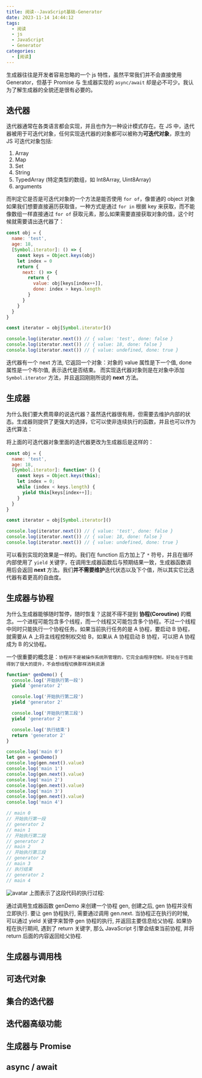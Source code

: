 ```yaml
---
title: 阅读--JavaScript基础-Generator
date: 2023-11-14 14:44:12
tags:
  - 阅读
  - js
  - JavaScript
  - Generator
categories:
  - [阅读]
---
```


生成器往往是开发者容易忽略的一个 js 特性，虽然平常我们并不会直接使用 Generator，但基于 Promise 与 生成器实现的 `async/await` 却是必不可少。我认为了解生成器的全貌还是很有必要的。


## 迭代器
迭代器通常在各类语言都会实现，并且也作为一种设计模式存在。在 JS 中，迭代器被用于可迭代对象，任何实现迭代器的对象都可以被称为**可迭代对象**，原生的 JS 可迭代对象包括:
1. Array
2. Map
3. Set
4. String
5. TypedArray (特定类型的数组，如 Int8Array, Uint8Array)
6. arguments

而判定它是否是可迭代对象的一个方法是能否使用 `for of`，像普通的 object 对象如果我们想要直接遍历获取值，一种方式是通过 `for in` 根据 key 来获取，而不能像数组一样直接通过 `for of` 获取元素，那么如果需要直接获取对象的值，这个时候就需要请出迭代器了：

```js
const obj = {
  name: 'test',
  age: 18,
  [Symbol.iterator]: () => {
    const keys = Object.keys(obj)
    let index = 0
    return {
      next: () => {
        return {
          value: obj[keys[index++]],
          done: index > keys.length
        }
      }
    }
  }
}

const iterator = obj[Symbol.iterator]()

console.log(iterator.next()) // { value: 'test', done: false }
console.log(iterator.next()) // { value: 18, done: false }
console.log(iterator.next()) // { value: undefined, done: true }

```
迭代器有一个 next 方法, 它返回一个对象：对象的 value 属性是下一个值, done 属性是一个布尔值, 表示迭代是否结束。
而实现迭代器对象则是在对象中添加 `Symbol.iterator` 方法，并且返回刚刚所说的 **next** 方法。

## 生成器
为什么我们要大费周章的说迭代器？虽然迭代器很有用，但需要去维护内部的状态。生成器则提供了更强大的选择，它可以使非连续执行的函数，并且也可以作为迭代算法：

将上面的可迭代器对象里面的迭代器更改为生成器后是这样的：

```js
const obj = {
  name: 'test',
  age: 18,
  [Symbol.iterator]: function* () {
    const keys = Object.keys(this);
    let index = 0;
    while (index < keys.length) {
      yield this[keys[index++]];
    }
  }
}

const iterator = obj[Symbol.iterator]()

console.log(iterator.next()) // { value: 'test', done: false }
console.log(iterator.next()) // { value: 18, done: false }
console.log(iterator.next()) // { value: undefined, done: true }
```
可以看到实现的效果是一样的。我们在 function 后方加上了 `*` 符号，并且在循环内部使用了 `yield` 关键字，在调用生成器函数后与预期结果一致，生成器函数调用后会返回 **next** 方法。我们**并不需要维护**迭代状态以及下个值，所以其实它比迭代器有着更高的自由度。


## 生成器与协程
为什么生成器能够随时暂停，随时恢复？这就不得不提到 **协程(Coroutine)** 的概念。一个进程可能包含多个线程，而一个线程又可能包含多个协程。不过一个线程中同时只能执行一个协程任务。如果当前执行任务的是 A 协程，要启动 B 协程，就需要从 A 上将主线程控制权交给 B，如果从 A 协程启动 B 协程，可以把 A 协程成为 B 的父协程。

一个很重要的概念是：`协程并不是被操作系统所管理的，它完全由程序控制，好处在于性能得到了很大的提升，不会想线程切换那样消耗资源`

```js
function* genDemo() {
  console.log('开始执行第一段')
  yield 'generator 2'

  console.log('开始执行第二段')
  yield 'generator 2'

  console.log('开始执行第三段')
  yield 'generator 2'

  console.log('执行结束')
  return 'generator 2'
}

console.log('main 0')
let gen = genDemo()
console.log(gen.next().value)
console.log('main 1')
console.log(gen.next().value)
console.log('main 2')
console.log(gen.next().value)
console.log('main 3')
console.log(gen.next().value)
console.log('main 4')

// main 0
// 开始执行第一段
// generator 2
// main 1
// 开始执行第二段
// generator 2
// main 2
// 开始执行第三段
// generator 2
// main 3
// 执行结束
// generator 2
// main 4
```

![avatar]('../my-image/xiecheng.webp')
上图表示了这段代码的执行过程:

通过调用生成器函数 genDemo 来创建一个协程 gen, 创建之后, gen 协程并没有立即执行.
要让 gen 协程执行, 需要通过调用 gen.next.
当协程正在执行的时候, 可以通过 yield 关键字来暂停 gen 协程的执行, 并返回主要信息给父协程.
如果协程在执行期间, 遇到了 return 关键字, 那么 JavaScript 引擎会结束当前协程, 并将 return 后面的内容返回给父协程.

## 生成器与调用栈


## 可迭代对象

## 集合的迭代器

## 迭代器高级功能


## 生成器与 Promise

## async / await 